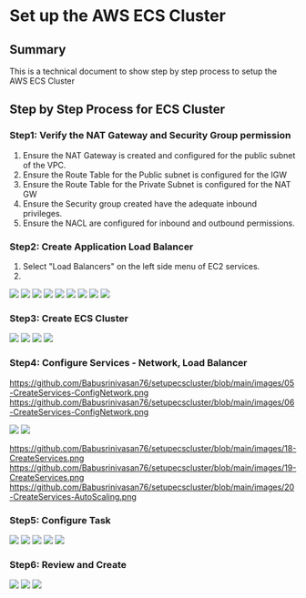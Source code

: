 # Set up the AWS ECS Cluster

## Summary
  This is a technical document to show step by step process to setup the AWS ECS Cluster
  
## Step by Step Process for ECS Cluster

### Step1: Verify the NAT Gateway and Security Group permission

  1. Ensure the NAT Gateway is created and configured for the public subnet of the VPC.
  2. Ensure the Route Table for the Public subnet is configured for the IGW
  3. Ensure the Route Table for the Private Subnet is configured for the NAT GW
  4. Ensure the Security group created have the adequate inbound privileges.
  5. Ensure the NACL are configured for inbound and outbound permissions.

### Step2: Create Application Load Balancer

  1. Select  "Load Balancers" on the left side menu of EC2 services.
  2. 
  

  ![](https://github.com/Babusrinivasan76/setupecscluster/blob/main/images/application%20load%20balancer/09-CreateServices-ApplLoadBalancer.png)
  ![](https://github.com/Babusrinivasan76/setupecscluster/blob/main/images/application%20load%20balancer/10-CreateServices-ApplLoadBalancer.png)
  ![](https://github.com/Babusrinivasan76/setupecscluster/blob/main/images/application%20load%20balancer/11-CreateServices-ApplLoadBalancer.png)
  ![](https://github.com/Babusrinivasan76/setupecscluster/blob/main/images/application%20load%20balancer/12-CreateServices-ApplLoadBalancer.png)
  ![](https://github.com/Babusrinivasan76/setupecscluster/blob/main/images/application%20load%20balancer/13-CreateServices-ApplLoadBalancer.png)
  ![](https://github.com/Babusrinivasan76/setupecscluster/blob/main/images/application%20load%20balancer/14-CreateServices-ApplLoadBalancer.png)
  ![](https://github.com/Babusrinivasan76/setupecscluster/blob/main/images/application%20load%20balancer/15-CreateServices-ApplLoadBalancer.png)
  ![](https://github.com/Babusrinivasan76/setupecscluster/blob/main/images/application%20load%20balancer/16-CreateServices-ApplLoadBalancer.png)
  ![](https://github.com/Babusrinivasan76/setupecscluster/blob/main/images/application%20load%20balancer/17-CreateServices-ApplLoadBalancer.png)

### Step3: Create ECS Cluster

![](https://github.com/Babusrinivasan76/setupecscluster/blob/main/images/01-CreateServices-ConfigServices.png)
![](https://github.com/Babusrinivasan76/setupecscluster/blob/main/images/02-CreateServices-ConfigServices.png)
![](https://github.com/Babusrinivasan76/setupecscluster/blob/main/images/03-CreateServices-ConfigServices.png)
![](https://github.com/Babusrinivasan76/setupecscluster/blob/main/images/04-CreateServices-ConfigServices.png)

### Step4: Configure Services - Network, Load Balancer

https://github.com/Babusrinivasan76/setupecscluster/blob/main/images/05-CreateServices-ConfigNetwork.png
https://github.com/Babusrinivasan76/setupecscluster/blob/main/images/06-CreateServices-ConfigNetwork.png


![](https://github.com/Babusrinivasan76/setupecscluster/blob/main/images/application%20load%20balancer/07-CreateServices-ApplLoadBalancer.png)
![](https://github.com/Babusrinivasan76/setupecscluster/blob/main/images/application%20load%20balancer/08-CreateServices-ApplLoadBalancer.png)

https://github.com/Babusrinivasan76/setupecscluster/blob/main/images/18-CreateServices.png
https://github.com/Babusrinivasan76/setupecscluster/blob/main/images/19-CreateServices.png
https://github.com/Babusrinivasan76/setupecscluster/blob/main/images/20-CreateServices-AutoScaling.png

### Step5: Configure Task

![](https://github.com/Babusrinivasan76/setupecscluster/blob/main/images/01.createecscluster-task.png)
![](https://github.com/Babusrinivasan76/setupecscluster/blob/main/images/02.createecscluster-task.png)
![](https://github.com/Babusrinivasan76/setupecscluster/blob/main/images/03.createecscluster-task.png)
![](https://github.com/Babusrinivasan76/setupecscluster/blob/main/images/04.createecscluster-task.png)
![](https://github.com/Babusrinivasan76/setupecscluster/blob/main/images/05.createecscluster-task.png)

### Step6: Review and Create

![](https://github.com/Babusrinivasan76/setupecscluster/blob/main/images/21-CreateServices-Review.png)
![](https://github.com/Babusrinivasan76/setupecscluster/blob/main/images/22-CreateServices-Completion.png)
![](https://github.com/Babusrinivasan76/setupecscluster/blob/main/images/23-CreateServices-Completion.png)
